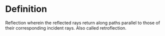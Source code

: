 # Definition

Reflection wherein the reflected rays return along paths parallel to
those of their corresponding incident rays. Also called retroflection.
